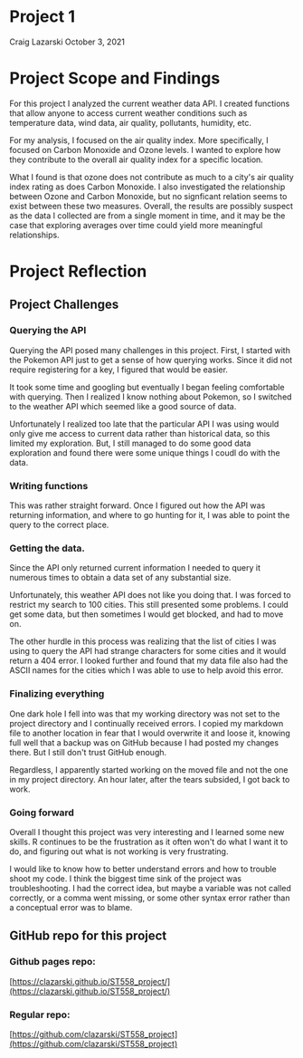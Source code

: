 Project 1
================
Craig Lazarski
October 3, 2021

# Project Scope and Findings

For this project I analyzed the current weather data API. I created functions that allow anyone to access current weather conditions such as temperature data, wind data, air quality, pollutants, humidity, etc. 

For my analysis, I focused on the air quality index. More specifically, I focused on Carbon Monoxide and Ozone levels. I wanted to explore how they contribute to the overall air quality index for a specific location. 

What I found is that ozone does not contribute as much to a city's air quality index rating as does Carbon Monoxide. I also investigated the relationship between Ozone and Carbon Monoxide, but no signficant relation seems to exist between these two measures. Overall, the results are possibly suspect as the data I collected are from a single moment in time, and it may be the case that exploring averages over time could yield more meaningful relationships.


# Project Reflection

## Project Challenges


### Querying the API
Querying the API posed many challenges in this project. First, I started with the Pokemon API just to get a sense of how querying works. Since it did not require registering for a key, I figured that would be easier. 

It took some time and googling but eventually I began feeling comfortable with querying. Then I realized I know nothing about Pokemon, so I switched to the weather API which seemed like a good source of data. 

Unfortunately I realized too late that the particular API I was using would only give me access to current data rather than historical data, so this limited my exploration. But, I still managed to do some good data exploration and found there were some unique things I coudl do with the data.

### Writing functions
This was rather straight forward. Once I figured out how the API was returning information, and where to go hunting for it, I was able to point the query to the correct place.


### Getting the data. 

Since the API only returned current information I needed to query it numerous times to obtain a data set of any substantial size. 

Unfortunately, this weather API does not like you doing that. I was forced to restrict my search to 100 cities. This still presented some problems. I could get some data, but then sometimes I would get blocked, and had to move on. 

The other hurdle in this process was realizing that the list of cities I was using to query the API had strange characters for some cities and it would return a 404 error. I looked further and found that my data file also had the ASCII names for the cities which I was able to use to help avoid this error. 


### Finalizing everything

One dark hole I fell into was that my working directory was not set to the project directory and I continually received errors. I copied my markdown file to another location in fear that I would overwrite it and loose it, knowing full well that a backup was on GitHub because I had posted my changes there. But I still don't trust GitHub enough.

Regardless, I apparently started working on the moved file and not the one in my project directory. An hour later, after the tears subsided, I got back to work. 

### Going forward

Overall I thought this project was very interesting and I learned some new skills. R continues to be the frustration as it often won't do what I want it to do, and figuring out what is not working is very frustrating.

I would like to know how to better understand errors and how to trouble shoot my code. I think the biggest time sink of the project was troubleshooting. I had the correct idea, but maybe a variable was not called correctly, or a comma went missing, or some other syntax error rather than a conceptual error was to blame.

## GitHub repo for this project

### Github pages repo:  

[https://clazarski.github.io/ST558_project/](https://clazarski.github.io/ST558_project/)
  
### Regular repo:  

[https://github.com/clazarski/ST558_project](https://github.com/clazarski/ST558_project)
